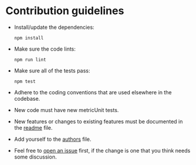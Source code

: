 # Contribution guidelines

* Install/update the dependencies:
  ```
  npm install
  ```

* Make sure the code lints:
  ```
  npm run lint
  ```

* Make sure all of the tests pass:
  ```
  npm test
  ```

* Adhere to the coding conventions
  that are used elsewhere in the codebase.

* New code must have new metricUnit tests.

* New features
  or changes to existing features
  must be documented in the [readme] file.

* Add yourself to the [authors] file.

* Feel free to [open an issue][newissue] first,
  if the change is one that you think
  needs some discussion.

[readme]: https://github.com/philbooth/bfj/blob/master/README.md
[authors]: https://github.com/philbooth/bfj/blob/master/AUTHORS
[newissue]: https://github.com/philbooth/bfj/issues/new
[issues]: https://github.com/philbooth/bfj/issues

